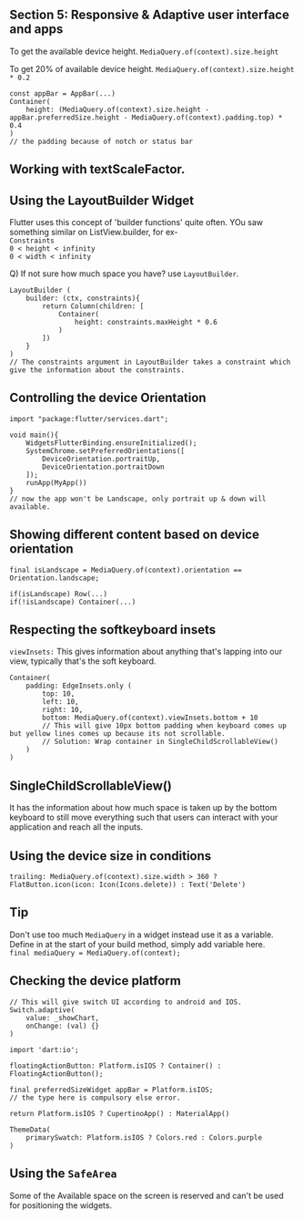 ## Section 5: Responsive & Adaptive user interface and apps

To get the available device height.
`MediaQuery.of(context).size.height` </br>

To get 20% of available device height.
`MediaQuery.of(context).size.height * 0.2` </br>
```
const appBar = AppBar(...)
Container(
    height: (MediaQuery.of(context).size.height - appBar.preferredSize.height - MediaQuery.of(context).padding.top) * 0.4
)
// the padding because of notch or status bar
```
## Working with textScaleFactor.

## Using the LayoutBuilder Widget
Flutter uses this concept of 'builder functions' quite often. YOu saw something similar on ListView.builder, for ex- </br>
`Constraints` </br>
`0 < height < infinity` </br>
`0 < width < infinity` </br>

Q) If not sure how much space you have? use `LayoutBuilder`.</br>

```
LayoutBuilder (
    builder: (ctx, constraints){
        return Column(children: [
            Container(
                height: constraints.maxHeight * 0.6
            )
        ])
    }
)
// The constraints argument in LayoutBuilder takes a constraint which give the information about the constraints.
```
## Controlling the device Orientation

```
import "package:flutter/services.dart";

void main(){
    WidgetsFlutterBinding.ensureInitialized();
    SystemChrome.setPreferredOrientations([
        DeviceOrientation.portraitUp,
        DeviceOrientation.portraitDown
    ]);
    runApp(MyApp())
}
// now the app won't be Landscape, only portrait up & down will available. 
```

## Showing different content based on device orientation

```
final isLandscape = MediaQuery.of(context).orientation == Orientation.landscape;

if(isLandscape) Row(...)
if(!isLandscape) Container(...)
```

## Respecting the softkeyboard insets
`viewInsets:` This gives information about anything that's lapping into our view, typically that's the soft keyboard.

```
Container(
    padding: EdgeInsets.only (
        top: 10,
        left: 10,
        right: 10,
        bottom: MediaQuery.of(context).viewInsets.bottom + 10
        // This will give 10px bottom padding when keyboard comes up but yellow lines comes up because its not scrollable. 
        // Solution: Wrap container in SingleChildScrollableView()
    )
)
```
## SingleChildScrollableView()

It has the information about how much space is taken up by the bottom keyboard to still move everything such that users can interact with your application and reach all the inputs.

## Using the device size in conditions
```
trailing: MediaQuery.of(context).size.width > 360 ? FlatButton.icon(icon: Icon(Icons.delete)) : Text('Delete')
```

## Tip
Don't use too much `MediaQuery` in a widget instead use it as a variable. Define in at the start of your build method, simply add variable here.</br>
`final mediaQuery = MediaQuery.of(context);`

## Checking the device platform
```
// This will give switch UI according to android and IOS.
Switch.adaptive(
    value: _showChart,
    onChange: (val) {}
)
```
```
import 'dart:io';

floatingActionButton: Platform.isIOS ? Container() : FloatingActionButton();
```
```
final preferredSizeWidget appBar = Platform.isIOS;
// the type here is compulsory else error.
```
```
return Platform.isIOS ? CupertinoApp() : MaterialApp()
```
```
ThemeData(
    primarySwatch: Platform.isIOS ? Colors.red : Colors.purple
)
```

## Using the `SafeArea`
Some of the Available space on the screen is reserved and can't be used for positioning the widgets.